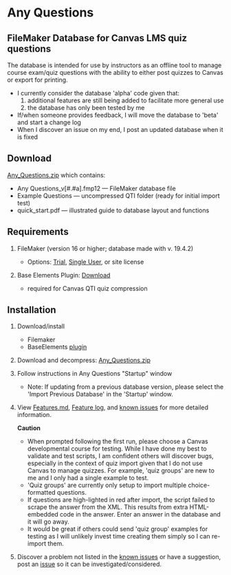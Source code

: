 # Any Questions
## FileMaker Database for Canvas LMS quiz questions<br />

The database is intended for use by instructors as an offline tool to manage course exam/quiz questions with the ability to either post quizzes to Canvas or export for printing.<br />


* I currently consider the database 'alpha' code given that:
	1. additional features are still being added to facilitate more general use
	2. the database has only  been tested by me
* If/when someone provides feedback, I will move the database to 'beta' and start a change log
* When I discover an issue on my end, I post an updated database when it is fixed

## Download
[Any_Questions.zip](Any_Questions.zip) which contains:<br />
* Any Questions_v[#.#a].fmp12 — FileMaker database file
* Example Questions — uncompressed QTI folder (ready for initial import test)
* quick_start.pdf — illustrated guide to database layout and functions


## Requirements

1) FileMaker (version 16 or higher; database made with v. 19.4.2)
	* Options: [Trial](https://www.claris.com/trial/ "Claris FileMaker"), [Single User](https://store.claris.com/individuals "Claris FileMaker"), or site license

2) Base Elements Plugin: [Download](https://docs.baseelementsplugin.com/article/522-downloads)
	* required for Canvas QTI quiz compression

## Installation

1. Download/install
	* Filemaker
	* BaseElements [plugin](https://docs.baseelementsplugin.com/article/522-downloads "BaseElements")

2. Download and decompress: [Any_Questions.zip](Any_Questions.zip)<br />

3. Follow instructions in Any Questions "Startup" window
	* Note: If updating from a previous database version, please select the 'Import Previous Database' in the 'Startup' window.

4. View [Features.md](Features.md), [Feature log](feature_log.pdf), and [known issues](known_issues.md) for more detailed information.

	**Caution** <br />
	* When prompted following the first run, please choose a Canvas developmental course for testing. While I have done my best to validate and test scripts, I am confident others will discover bugs, especially in the context of quiz import given that I do not use Canvas to manage quizzes. For example, 'quiz groups' are new to me and I only had a single example to test. <br />
	* 'Quiz groups' are currently only setup to import multiple choice-formatted questions.
	* If questions are high-lighted in red after import, the script failed to scrape the answer from the XML. This results from extra HTML-embedded code in the answer. Enter an answer in the database and it will go away.
	* It would be great if others could send 'quiz group' examples for testing as I will unlikely invest time creating them simply so I can re-import them.

5. Discover a problem not listed in the [known issues](known_issues.md) or have a suggestion, post an [issue](https://github.com/question-db/Any-Questions/issues) so it can be investigated/considered.

